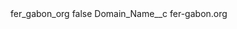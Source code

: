 <?xml version="1.0" encoding="UTF-8"?>
<CustomMetadata xmlns="http://soap.sforce.com/2006/04/metadata" xmlns:xsi="http://www.w3.org/2001/XMLSchema-instance" xmlns:xsd="http://www.w3.org/2001/XMLSchema">
    <label>fer_gabon_org</label>
    <protected>false</protected>
    <values>
        <field>Domain_Name__c</field>
        <value xsi:type="xsd:string">fer-gabon.org</value>
    </values>
</CustomMetadata>
